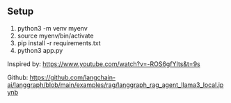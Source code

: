 ## Setup

1. python3 -m venv myenv
2. source myenv/bin/activate
3. pip install -r requirements.txt
4. python3 app.py

Inspired by: https://www.youtube.com/watch?v=-ROS6gfYIts&t=9s

Github:
https://github.com/langchain-ai/langgraph/blob/main/examples/rag/langgraph_rag_agent_llama3_local.ipynb
